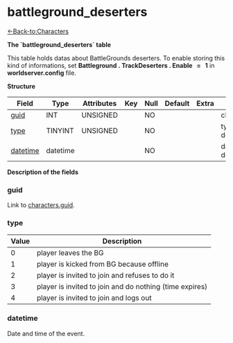 # battleground\_deserters

[<-Back-to:Characters](database-characters.md)

**The \`battleground\_deserters\` table**

This table holds datas about BattleGrounds deserters. To enable storing this kind of informations, set **Battleground . TrackDeserters . Enable   =   1** in **worldserver.config** file.

**Structure**

| Field         | Type     | Attributes | Key | Null | Default | Extra | Comment                   |
|---------------|----------|------------|-----|------|---------|-------|-------------------------- |
| [guid][1]     | INT      | UNSIGNED   |     | NO   |         |       | characters.guid           |
| [type][2]     | TINYINT  | UNSIGNED   |     | NO   |         |       | type of the desertion     |
| [datetime][3] | datetime |            |     | NO   |         |       | datetime of the desertion |

[1]: #guid
[2]: #type
[3]: #datetime

**Description of the fields**

### guid

Link to [characters.guid](http://www.azerothcore.org/wiki/guid).

### type

| Value | Description                                             |
|-------|---------------------------------------------------------|
| 0     | player leaves the BG                                    |
| 1     | player is kicked from BG because offline                |
| 2     | player is invited to join and refuses to do it          |
| 3     | player is invited to join and do nothing (time expires) |
| 4     | player is invited to join and logs out                  |

### datetime

Date and time of the event.
